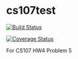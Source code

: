 # cs107test
[![Build Status](https://travis-ci.com/ju21u/cs107testing.svg?branch=main)](https://travis-ci.com/ju21u/cs107testing.svg?branch=main)

[![Coverage Status](https://codecov.io/gh/ju21u/cs107testing/branch/main/graph/badge.svg)](https://codecov.io/gh/ju21u/cs107testing)


For CS107 HW4 Problem 5
